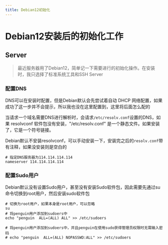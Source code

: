 ```yaml
---
title: Debian12初始化
---
```


# Debian12安装后的初始化工作

## Server

> 最近服务器用了Debian12，简单记一下需要进行的初始化操作。在安装时，我只选择了标准系统工具和SSH Server

### 配置DNS
DNS可以在安装时配置，但是Debian默认会先尝试着自动 DHCP 网络配置，如果成功了这一步并不会提示，所以我也没在这里配置到，这里将后面怎么配的

当请求一个域名需要DNS进行解析时，会请求`/etc/resolv.conf`设置的DNS，如果 resolvconf 软件包没有安装，"/etc/resolv.conf" 是一个静态文件。如果安装了，它是一个符号链接。

Debian默认不安装resolvconf，可以手动安装一下，安装完之后的`resolv.conf`带有注释，如果没安装则是空白的

```shell
# 指定DNS服务器为114.114.114.114
nameserver 114.114.114.114
```

### 配置Sudo用户

Debian默认没有设置Sudo用户，甚至没有安装Sudo软件包，因此需要先通过su命令切换到root用户，然后安装sudo软件包
```shell
# 切换为root用户，如果本身是root用户，可以忽略
su
# 将penguin用户添加到sudoers中
echo "penguin  ALL=(ALL) ALL" >> /etc/sudoers

# 将penguin用户添加到sudoers中，并且penguin在使用sudo获得管理员权限时无需输入密码
# echo "penguin  ALL=(ALL) NOPASSWD:ALL" >> /etc/sudoers
```
